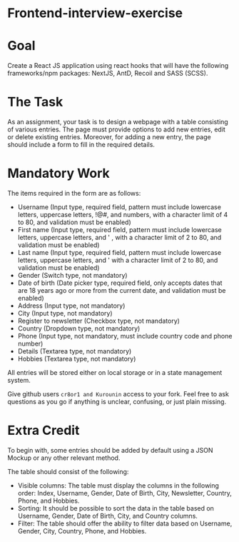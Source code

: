 # Frontend-interview-exercise


# Goal

Create a React JS application using react hooks that will have the following frameworks/npm packages: NextJS, AntD, Recoil and SASS (SCSS).

# The Task

As an assignment, your task is to design a webpage with a table consisting of various entries. 
The page must provide options to add new entries, edit or delete existing entries. 
Moreover, for adding a new entry, the page should include a form to fill in the required details.


# Mandatory Work

The items required in the form are as follows:

- Username (Input type, required field, pattern must include lowercase letters, uppercase letters, !@#, and numbers, with a character limit of 4 to 80, and validation must be enabled)
- First name (Input type, required field, pattern must include lowercase letters, uppercase letters, and ' , with a character limit of 2 to 80, and validation must be enabled)
- Last name (Input type, required field, pattern must include lowercase letters, uppercase letters, and ' with a character limit of 2 to 80, and validation must be enabled)
- Gender (Switch type, not mandatory)
- Date of birth (Date picker type, required field, only accepts dates that are 18 years ago or more from the current date, and validation must be enabled)
- Address (Input type, not mandatory)
- City (Input type, not mandatory)
- Register to newsletter (Checkbox type, not mandatory)
- Country (Dropdown type, not mandatory)
- Phone (Input type, not mandatory, must include country code and phone number)
- Details (Textarea type, not mandatory)
- Hobbies (Textarea type, not mandatory)

 All entries will be stored either on local storage or in a state management system.

Give github users `cr8or1 and Kurounin` access to your fork.
Feel free to ask questions as you go if anything is unclear, confusing, or just plain missing.

# Extra Credit

To begin with, some entries should be added by default using a JSON Mockup or any other relevant method. 

The table should consist of the following: 
- Visible columns: The table must display the columns in the following order: Index, Username, Gender, Date of Birth, City, Newsletter, Country, Phone, and Hobbies. 
- Sorting: It should be possible to sort the data in the table based on Username, Gender, Date of Birth, City, and Country columns. 
- Filter: The table should offer the ability to filter data based on Username, Gender, City, Country, Phone, and Hobbies.

